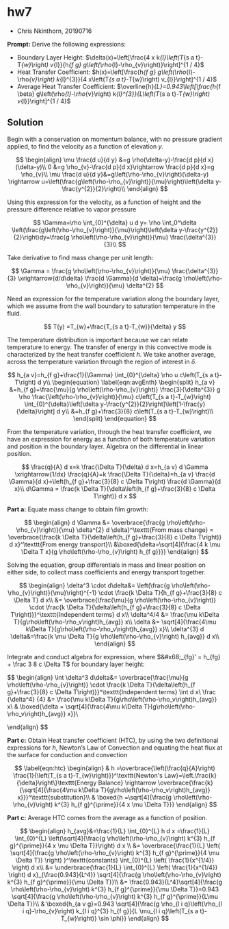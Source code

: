# hw7

* Chris Nkinthorn, 20190716

**Prompt:** Derive the following expressions:

* Boundary Layer Height: $\delta(x)=\left\[\frac{4 x &#x6B;_{l}\left(T_{s a t}-&#x54;_{w}\right) v_{l\}}{&#x68;_{f g} g\left(\rho_{l}-\rho\_{v}\right)}\right]^{1 / 4}$
* Heat Transfer Coefficient: $h(x)=\left\[\frac{&#x68;_{f g} g\left(\rho_{l}-\rh&#x6F;_{v}\right) k_{l}^{3\}}{4 x\left(&#x54;_{s a t}-T_{w}\right) v\_{l\}}\right]^{1 / 4}$&#x20;
* Average Heat Transfer Coefficient: $\overline{h}_{L}=0.943\left\[\frac{h_{f \beta} g\left(\rh&#x6F;_{l}-\rho_{v}\right) &#x6B;_{l}^{3\}}{L\left(T_{s a t}-&#x54;_{w}\right) v_{l\}}\right]^{1 / 4}$

## Solution

Begin with a conservation on momentum balance, with no pressure gradient applied, to find the velocity as a function of elevation $y$.

$$
\begin{align}
\mu \frac{d u}{d y} &=g \rho(\delta-y)-\frac{d p}{d x}(\delta-y)\\
0 &=g \rho_{v}-\frac{d p}{d x}\rightarrow \frac{d p}{d x}=g \rho_{v}\\
\mu \frac{d u}{d y}&=g\left(\rho-\rho_{v}\right)(\delta-y) \rightarrow u=\left(\frac{g\left(\rho-\rho_{v}\right)}{\mu}\right)\left(\delta y-\frac{y^{2}}{2}\right)\\
\end{align}
$$

Using this expression for the velocity, as a function of height and the pressure difference relative to vapor pressure

$$
\Gamma=\rho \int_{0}^{\delta} u d y= 
\rho \int_0^\delta \left(\frac{g\left(\rho-\rho_{v}\right)}{\mu}\right)\left(\delta y-\frac{y^{2}}{2}\right)dy=\frac{g \rho\left(\rho-\rho_{v}\right)}{\mu} \frac{\delta^{3}}{3}\\
$$

Take derivative to find mass change per unit length:

$$
\Gamma = \frac{g \rho\left(\rho-\rho_{v}\right)}{\mu} \frac{\delta^{3}}{3} \xrightarrow{d/d\delta} \frac{d \Gamma}{d \delta}=\frac{g \rho\left(\rho-\rho_{v}\right)}{\mu} \delta^{2}
$$

Need an expression for the temperature variation along the boundary layer, which we assume from the wall boundary to saturation temperature in the fluid.

$$
T(y) =T_{w}+\frac{T_{s a t}-T_{w}}{\delta} y
$$

The temperature distribution is important because we can relate temperature to energy. The transfer of energy in this convective mode is characterized by the heat transfer coefficient $h$. We take another average, across the temperature variation through the region of interest in $\delta$.

$$
h_{a v}=h_{f g}+\frac{1}{\Gamma} \int_{0}^{\delta} \rho u c\left(T_{s a t}-T\right) d y\\
\begin{equation}
\label{eqn:avgEnth}
\begin{split}
h_{a v} &=h_{f g}+\frac{\mu}{g \rho\left(\rho-\rho_{v}\right)} \frac{3}{\delta^{3}} g \rho \frac{\left(\rho-\rho_{v}\right)}{\mu} c\left(T_{s a t}-T_{w}\right) \int_{0}^{\delta}\left[\delta y-\frac{y^{2}}{2}\right]\left[1-\frac{y}{\delta}\right] d y\\
&=h_{f g}+\frac{3}{8} c\left(T_{s a t}-T_{w}\right)\\
\end{split}    
\end{equation}
$$

From the temperature variation, through the heat transfer coefficient, we have an expression for energy as a function of both temperature variation and position in the boundary layer. Algebra on the differential in linear position.

$$
\frac{q}{A} d x=k \frac{\Delta T}{\delta} d x=h_{a v} d \Gamma \xrightarrow{1/dx} \frac{q}{A}=k \frac{\Delta T}{\delta}=h_{a v} \frac{d \Gamma}{d x}=\left(h_{f g}+\frac{3}{8} c \Delta T\right) \frac{d \Gamma}{d x}\\
d\Gamma = \frac{k \Delta T}{\delta\left(h_{f g}+\frac{3}{8} c \Delta T\right)} d x
$$

**Part a:** Equate mass change to obtain film growth:

$$
\begin{align}
    d \Gamma &= 
    \overbrace{\frac{g \rho\left(\rho-\rho_{v}\right)}{\mu} \delta^{2} d \delta}^\texttt{From mass change} = 
    \overbrace{\frac{k \Delta T}{\delta\left(h_{f g}+\frac{3}{8} c \Delta T\right)} d x}^\texttt{From energy transport}\\
&\boxed{\delta=\sqrt[4]{\frac{4 k \mu \Delta T x}{g \rho\left(\rho-\rho_{v}\right) h_{f g}}}}
\end{align}
$$

Solving the equation, group differentials in mass and linear position on either side, to collect mass coefficients and energy transport together.

$$
\begin{align}
\delta^3 \cdot d\delta&= \left(\frac{g \rho\left(\rho-\rho_{v}\right)}{\mu}\right)^{-1} \cdot \frac{k \Delta T}{h_{f g}+\frac{3}{8} c \Delta T} d x\\
&= \overbrace{\frac{\mu}{g \rho\left(\rho-\rho_{v}\right)} \cdot \frac{k \Delta T}{\delta\left(h_{f g}+\frac{3}{8} c \Delta T\right)}}^\texttt{Independent terms} d x\\
\delta^4/4 &= \frac{\mu k\Delta T}{g\rho\left(\rho-\rho_v\right)h_{avg}} x\\
\delta &= \sqrt[4]{\frac{4\mu k\Delta T}{g\rho\left(\rho-\rho_v\right)h_{avg}} x}\\
\delta^{3} d \delta&=\frac{k \mu \Delta T}{g \rho\left(\rho-\rho_{v}\right) h_{avg}} d x\\
\end{align}
$$

Integrate and conduct algebra for expression, where $&#x68;_{fg}’ = h_{fg} + \frac 3 8 c \Delta T$ for boundary layer height:

$$
\begin{align}
\int \delta^3  d\delta&= \overbrace{\frac{\mu}{g \rho\left(\rho-\rho_{v}\right)} \cdot \frac{k \Delta T}{\delta\left(h_{f g}+\frac{3}{8} c \Delta T\right)}}^\texttt{Independent terms} \int d x\\
\frac {\delta^4} {4} &= \frac{\mu k\Delta T}{g\rho\left(\rho-\rho_v\right)h_{avg}} x\\
& \boxed{\delta = \sqrt[4]{\frac{4\mu k\Delta T}{g\rho\left(\rho-\rho_v\right)h_{avg}} x}}\\

\end{align}
$$

**Part c:** Obtain Heat transfer coefficient (HTC), by using the two definitional expressions for $h$, Newton’s Law of Convection and equating the heat flux at the surface for conduction and convection

$$
\label{eqn:htc}
\begin{align}
& h =\overbrace{\left(\frac{q}{A}\right) \frac{1}{\left(T_{s a t}-T_{w}\right)}}^\texttt{Newton's Law}=\left.\frac{k}{\delta}\right\}\texttt{Energy Balance} \rightarrow  \overbrace{\frac{k}{\sqrt[4]{\frac{4\mu k\Delta T}{g\rho\left(\rho-\rho_v\right)h_{avg}} x}}}^\texttt{substitution}\\
& \boxed{h =\sqrt[4]{\frac{g \rho\left(\rho-\rho_{v}\right) k^{3} h_{f g}^{\prime}}{4 x \mu \Delta T}}}
\end{align}
$$

**Part c:** Average HTC comes from the average as a function of position.

$$
\begin{align}
h_{avg}&=\frac{1}{L} \int_{0}^{L} h d x =\frac{1}{L} \int_{0}^{L} \left(\sqrt[4]{\frac{g \rho\left(\rho-\rho_{v}\right) k^{3} h_{f g}^{\prime}}{4 x \mu \Delta T}}\right) d x \\
&= \overbrace{\frac{1}{L} \left( \sqrt[4]{\frac{g \rho\left(\rho-\rho_{v}\right) k^{3} h_{f g}^{\prime}}{4 \mu \Delta T}} \right) }^\texttt{constants} \int_{0}^{L} \left( \frac{1}{x^{1/4}} \right) d x\\
&= \underbrace{\frac{1}{L} \int_{0}^{L} \left( \frac{1}{x^{1/4}} \right) d x}_{\frac{0.943}{L^4}} \sqrt[4]{\frac{g \rho\left(\rho-\rho_{v}\right) k^{3} h_{f g}^{\prime}}{\mu \Delta T}}\\
&= \frac{0.943}{L^4}\sqrt[4]{\frac{g \rho\left(\rho-\rho_{v}\right) k^{3} h_{f g}^{\prime}}{\mu \Delta T}}=0.943 \sqrt[4]{\frac{g \rho\left(\rho-\rho_{v}\right) k^{3} h_{f g}^{\prime}}{L\mu \Delta T}}\\
& \boxed{h_{a v g}=0.943 \sqrt[4]{\frac{g \rho_{l i q}\left(\rho_{l i q}-\rho_{v}\right) k_{l i q}^{3} h_{f g}}{L \mu_{l i q}\left(T_{s a t}-T_{w}\right)} \sin \phi}}
\end{align}
$$
